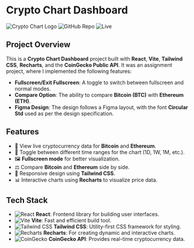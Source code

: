 # Crypto Chart Dashboard

![Crypto Chart Logo](https://img.shields.io/badge/React-Vite-Tailwind%20CSS-blue.svg)
![GitHub Repo](https://img.shields.io/badge/GitHub-Repo-blue?style=social&logo=github)
![Live](https://img.shields.io/badge/Live-Demo-green?style=flat&logo=vercel)

## Project Overview

This is a **Crypto Chart Dashboard** project built with **React**, **Vite**, **Tailwind CSS**, **Recharts**, and the **CoinGecko Public API**. It was an assignment project, where I implemented the following features:

- **Fullscreen/Exit Fullscreen**: A toggle to switch between fullscreen and normal modes.
- **Compare Option**: The ability to compare **Bitcoin (BTC)** with **Ethereum (ETH)**.
- **Figma Design**: The design follows a Figma layout, with the font **Circular Std** used as per the design specification.

## Features

- 🚀 View live cryptocurrency data for **Bitcoin** and **Ethereum**.
- 🔄 Toggle between different time ranges for the chart (1D, 1W, 1M, etc.).
- 🖼️ **Fullscreen mode** for better visualization.
- ⚖️ Compare **Bitcoin** and **Ethereum** side by side.
- 🎨 Responsive design using **Tailwind CSS**.
- 📊 Interactive charts using **Recharts** to visualize price data.

## Tech Stack

- ![React](https://img.shields.io/badge/React-16.13-blue?style=flat&logo=react) **React**: Frontend library for building user interfaces.
- ![Vite](https://img.shields.io/badge/Vite-2.5.0-blue?style=flat&logo=vite) **Vite**: Fast and efficient build tool.
- ![Tailwind CSS](https://img.shields.io/badge/Tailwind%20CSS-2.0-blue?style=flat&logo=tailwindcss) **Tailwind CSS**: Utility-first CSS framework for styling.
- ![Recharts](https://img.shields.io/badge/Recharts-v2.0-blue?style=flat&logo=chart) **Recharts**: For creating dynamic and interactive charts.
- ![CoinGecko](https://img.shields.io/badge/CoinGecko-API-yellow?style=flat&logo=bitcoin) **CoinGecko API**: Provides real-time cryptocurrency data.
